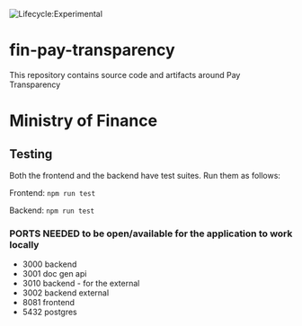 ![Lifecycle:Experimental](https://img.shields.io/badge/Lifecycle-Experimental-339999)
# fin-pay-transparency
This repository contains source code and artifacts around Pay Transparency
# Ministry of Finance


## Testing

Both the frontend and the backend have test suites.  Run them as follows:

Frontend: `npm run test`

Backend: `npm run test`

### PORTS NEEDED to be open/available for the application to work locally
- 3000 backend
- 3001 doc gen api
- 3010 backend - for the external
- 3002 backend external
- 8081 frontend
- 5432 postgres
